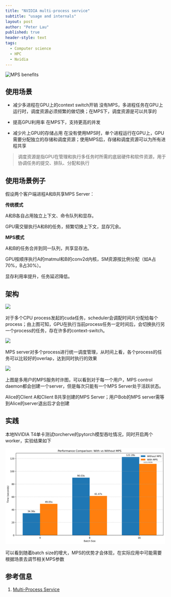 ```yaml
---
title: "NVIDIA multi-process service"
subtitle: "usage and internals"
layout: post
author: "Peter Lau"
published: true
header-style: text
tags:
  - Computer science
  - HPC
  - Nvidia
---
```


<div>
  <img class="mps" src="https://docs.nvidia.com/deploy/mps/_images/image1.png" width="500" height="300" alt="MPS benefits">
</div>


## 使用场景

+ 减少多进程在GPU上的context switch开销
  没有MPS，多进程任务在GPU上运行时，调度资源必须频繁的做切换；在MPS下，调度资源是可以共享的
  
+ 提高GPU利用率
  在MPS下，支持更高的并发
  
+ 减少片上GPU的存储占用
在没有使用MPS时，单个进程运行在GPU上，GPU需要分配独立的存储和调度资源；使用MPS后，存储和调度资源可以为所有进程共享

>调度资源是指GPU在管理和执行多任务时所需的底层硬件和软件资源，用于协调任务的提交、排队、分配和执行

## 使用场景例子

假设两个客户端进程A和B共享MPS Server：

**传统模式**

A和B各自占用独立上下文、命令队列和显存。

GPU需交替执行A和B的任务，频繁切换上下文，显存冗余。

**MPS模式**

A和B的任务合并到同一队列，共享显存池。

GPU按顺序执行A的matmul和B的conv2d内核，SM资源按比例分配（如A占70%，B占30%）。

显存利用率提升，任务延迟降低。

## 架构

![](https://docs.nvidia.com/deploy/mps/_images/image2.png)

对于多个CPU process发起的cuda任务，scheduler会调配时间片分配给每个process；由上图可知，GPU在执行当前process任务一定时间后，会切换执行另一个process的任务，存在许多的context-switch。

![](https://docs.nvidia.com/deploy/mps/_images/image3.png)


MPS server对多个process进行统一调度管理，从时间上看，各个process的任务可以比较好的overlap，达到同时执行的效果


![](https://docs.nvidia.com/deploy/mps/_images/image4.png)

上图是多用户的MPS服务时许图，可以看到对于每一个用户，MPS control daemon都会创建一个server，但是每次只能有一个MPS Server处于活跃状态。

Alice的Client A和Client B共享创建的MPS Server；用户Bob的MPS server需等到Alice的server退出后才会创建

## 实践

本地NVIDIA T4单卡测试torcherve的pytorch模型吞吐情况，同时开启两个worker，实验结果如下


<div>
  <img class="shadow" src="/img/hpc/mps_comparison.png" width="500" height="300" alt="MPS compare">
</div>


可以看到随着batch size的增大，MPS的优势才会体现，在实际应用中可能需要根据场景去调节相关MPS参数


## 参考信息

1. [Multi-Process Service](https://docs.nvidia.com/deploy/mps/index.html)